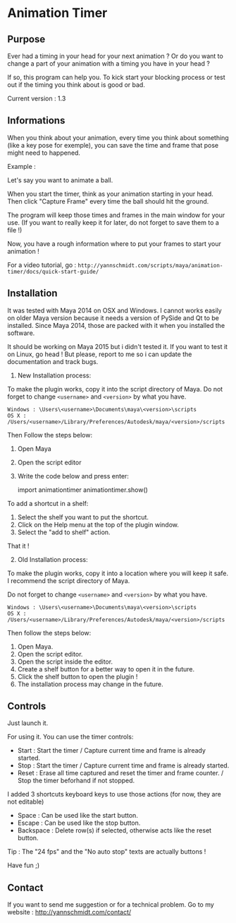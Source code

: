# Animation Timer

## Purpose

Ever had a timing in your head for your next animation ?
Or do you want to change a part of your animation with a timing you have in your head ?

If so, this program can help you.
To kick start your blocking process or test out if the timing you think about is good or bad.

Current version : 1.3

## Informations

When you think about your animation, every time you think about something (like a key pose for exemple),
you can save the time and frame that pose might need to happened.

Example :

Let's say you want to animate a ball.

When you start the timer, think as your animation starting in your head.
Then click "Capture Frame" every time the ball should hit the ground.

The program will keep those times and frames in the main window for your use.
(If you want to really keep it for later, do not forget to save them to a file !)

Now, you have a rough information where to put your frames to start your animation !

For a video tutorial, go : `http://yannschmidt.com/scripts/maya/animation-timer/docs/quick-start-guide/`


## Installation

It was tested with Maya 2014 on OSX and Windows. I cannot works easily on older Maya version because it needs a version of PySide and Qt to be installed. Since Maya 2014, those are packed with it when you installed the software.

It should be working on Maya 2015 but i didn't tested it.
If you want to test it on Linux, go head ! But please, report to me so i can update the documentation and track bugs.


1) New Installation process:

To make the plugin works, copy it into the script directory of Maya.
Do not forget to change `<username>` and `<version>` by what you have.

    Windows : \Users\<username>\Documents\maya\<version>\scripts
    OS X : /Users/<username>/Library/Preferences/Autodesk/maya/<version>/scripts

Then Follow the steps below:

1. Open Maya
2. Open the script editor
3. Write the code below and press enter:


    import animationtimer
    animationtimer.show()
    

To add a shortcut in a shelf:

1. Select the shelf you want to put the shortcut. 
2. Click on the Help menu at the top of the plugin window.
3. Select the "add to shelf" action.

That it !


2) Old Installation process:

To make the plugin works, copy it into a location where you will keep it safe.
I recommend the script directory of Maya.

Do not forget to change `<username>` and `<version>` by what you have.

    Windows : \Users\<username>\Documents\maya\<version>\scripts
    OS X : /Users/<username>/Library/Preferences/Autodesk/maya/<version>/scripts

Then follow the steps below:

1. Open Maya.
2. Open the script editor.
3. Open the script inside the editor.
4. Create a shelf button for a better way to open it in the future.
5. Click the shelf button to open the plugin !
6. The installation process may change in the future.


## Controls

Just launch it.

For using it. You can use the timer controls:

- Start : Start the timer / Capture current time and frame is already started.
- Stop : Start the timer / Capture current time and frame is already started.
- Reset : Erase all time captured and reset the timer and frame counter. / Stop the timer beforhand if not stopped.

I added 3 shortcuts keyboard keys to use those actions
(for now, they are not editable)

- Space : Can be used like the start button.
- Escape : Can be used like the stop button.
- Backspace : Delete row(s) if selected, otherwise acts like the reset button.

Tip : The "24 fps" and the "No auto stop" texts are actually buttons !

Have fun ;)


## Contact

If you want to send me suggestion or for a technical problem.
Go to my website : http://yannschmidt.com/contact/
